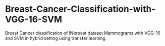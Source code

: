 # Breast-Cancer-Classification-with-VGG-16-SVM
Breast Cancer classification of INbreast dataset Mammograms with VGG-16 and SVM in hybrid setting using transfer learning.
